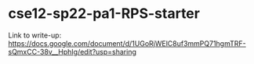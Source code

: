 # cse12-sp22-pa1-RPS-starter

Link to write-up: https://docs.google.com/document/d/1UGoRjWElC8uf3mmPQ71hgmTRF-sQmxCC-38v__HphIg/edit?usp=sharing
